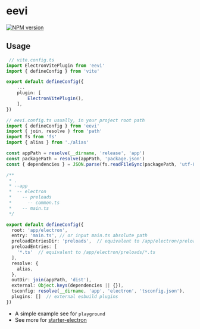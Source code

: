 # eevi

[![NPM version](https://img.shields.io/npm/v/eevi?color=a1b858&label=)](https://www.npmjs.com/package/eevi)

## Usage

```ts
 // vite.config.ts
import ElectronVitePlugin from 'eevi'
import { defineConfig } from 'vite'

export default defineConfig({
    ...
    plugin: [
        ElectronVitePlugin(),
    ],
})
```

```ts
// eevi.config.ts usually, in your project root path
import { defineConfig } from 'eevi'
import { join, resolve } from 'path'
import fs from 'fs'
import { alias } from './alias'

const appPath = resolve(__dirname, 'release', 'app')
const packagePath = resolve(appPath, 'package.json')
const { dependencies } = JSON.parse(fs.readFileSync(packagePath, 'utf-8') || '{}')

/**
 * .
 * --app
 *  -- electron
 *    -- preloads
 *      -- common.ts
 *    -- main.ts
 */

export default defineConfig({
  root: 'app/electron',
  entry: 'main.ts', // or input main.ts absolute path
  preloadEntriesDir: 'preloads',  // equivalent to /app/electron/preloads
  preloadEntries: [
    '*.ts'  // equivalent to /app/electron/preloads/*.ts
  ],
  resolve: {
    alias,
  },
  outDir: join(appPath, 'dist'),
  external: Object.keys(dependencies || {}),
  tsconfig: resolve(__dirname, 'app', 'electron', 'tsconfig.json'),
  plugins: []  // external esbuild plugins
})
```

- A simple example see for `playground`
- See more for [starter-electron](https://github.com/starknt/starter-electron)
